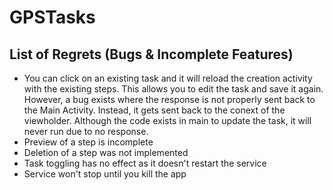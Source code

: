 # GPSTasks

## List of Regrets (Bugs & Incomplete Features)

* You can click on an existing task and it will reload the creation activity with the existing steps. This allows you to edit the task and save it again. However, a bug exists where the response is not properly sent back to the Main Activity. Instead, it gets sent back to the conext of the viewholder. Although the code exists in main to update the task, it will never run due to no response.
* Preview of a step is incomplete
* Deletion of a step was not implemented
* Task toggling has no effect as it doesn't restart the service
* Service won't stop until you kill the app
